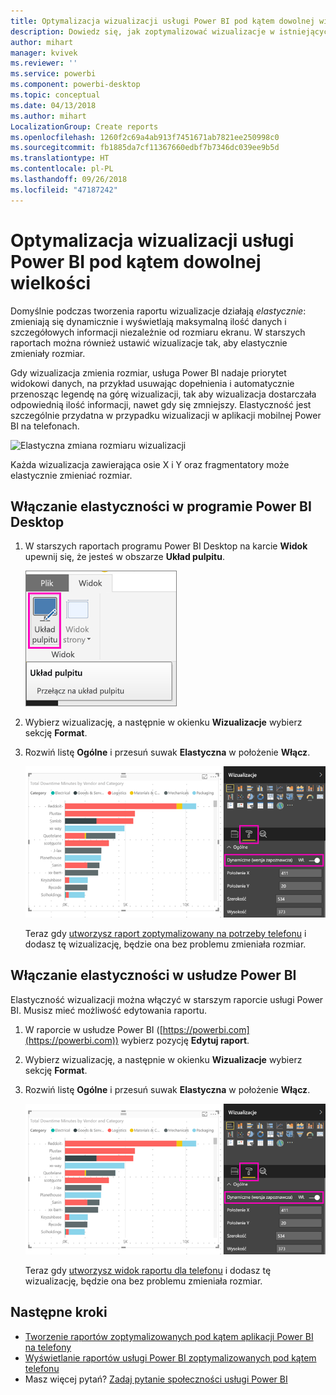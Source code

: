 ```yaml
---
title: Optymalizacja wizualizacji usługi Power BI pod kątem dowolnej wielkości
description: Dowiedz się, jak zoptymalizować wizualizacje w istniejących raportach w programie Power BI Desktop i usłudze Power BI na potrzeby aplikacji telefonicznych Power BI.
author: mihart
manager: kvivek
ms.reviewer: ''
ms.service: powerbi
ms.component: powerbi-desktop
ms.topic: conceptual
ms.date: 04/13/2018
ms.author: mihart
LocalizationGroup: Create reports
ms.openlocfilehash: 1260f2c69a4ab913f7451671ab7821ee250998c0
ms.sourcegitcommit: fb1885da7cf11367660edbf7b7346dc039ee9b5d
ms.translationtype: HT
ms.contentlocale: pl-PL
ms.lasthandoff: 09/26/2018
ms.locfileid: "47187242"
---
```

# <a name="optimize-a-power-bi-visual-for-any-size"></a>Optymalizacja wizualizacji usługi Power BI pod kątem dowolnej wielkości
Domyślnie podczas tworzenia raportu wizualizacje działają *elastycznie*: zmieniają się dynamicznie i wyświetlają maksymalną ilość danych i szczegółowych informacji niezależnie od rozmiaru ekranu. W starszych raportach można również ustawić wizualizacje tak, aby elastycznie zmieniały rozmiar.

Gdy wizualizacja zmienia rozmiar, usługa Power BI nadaje priorytet widokowi danych, na przykład usuwając dopełnienia i automatycznie przenosząc legendę na górę wizualizacji, tak aby wizualizacja dostarczała odpowiednią ilość informacji, nawet gdy się zmniejszy. Elastyczność jest szczególnie przydatna w przypadku wizualizacji w aplikacji mobilnej Power BI na telefonach.

![Elastyczna zmiana rozmiaru wizualizacji](media/desktop-create-responsive-visuals/power-bi-responsive-visual.gif)

Każda wizualizacja zawierająca osie X i Y oraz fragmentatory może elastycznie zmieniać rozmiar.

## <a name="turn-on-responsiveness-in-power-bi-desktop"></a>Włączanie elastyczności w programie Power BI Desktop
1. W starszych raportach programu Power BI Desktop na karcie **Widok** upewnij się, że jesteś w obszarze **Układ pulpitu**.
   
    ![Ikona Układ pulpitu](media/desktop-create-responsive-visuals/power-bi-desktop-layout.png)
2. Wybierz wizualizację, a następnie w okienku **Wizualizacje** wybierz sekcję **Format**.
3. Rozwiń listę **Ogólne** i przesuń suwak **Elastyczna** w położenie **Włącz**.
   
    ![Elastyczna — Włącz](media/desktop-create-responsive-visuals/power-bi-turn-responsive-on.png)
   
     Teraz gdy [utworzysz raport zoptymalizowany na potrzeby telefonu](../desktop-create-phone-report.md) i dodasz tę wizualizację, będzie ona bez problemu zmieniała rozmiar.

## <a name="turn-on-responsiveness-in-the-power-bi-service"></a>Włączanie elastyczności w usłudze Power BI
Elastyczność wizualizacji można włączyć w starszym raporcie usługi Power BI. Musisz mieć możliwość edytowania raportu.

1. W raporcie w usłudze Power BI ([https://powerbi.com](https://powerbi.com)) wybierz pozycję **Edytuj raport**.
2. Wybierz wizualizację, a następnie w okienku **Wizualizacje** wybierz sekcję **Format**.
3. Rozwiń listę **Ogólne** i przesuń suwak **Elastyczna** w położenie **Włącz**.
   
    ![Elastyczna — Włącz](media/desktop-create-responsive-visuals/power-bi-turn-responsive-on.png)
   
     Teraz gdy [utworzysz widok raportu dla telefonu](../desktop-create-phone-report.md) i dodasz tę wizualizację, będzie ona bez problemu zmieniała rozmiar.

## <a name="next-steps"></a>Następne kroki
* [Tworzenie raportów zoptymalizowanych pod kątem aplikacji Power BI na telefony](../desktop-create-phone-report.md)
* [Wyświetlanie raportów usługi Power BI zoptymalizowanych pod kątem telefonu](../consumer/mobile/mobile-apps-view-phone-report.md)
* Masz więcej pytań? [Zadaj pytanie społeczności usługi Power BI](http://community.powerbi.com/)

